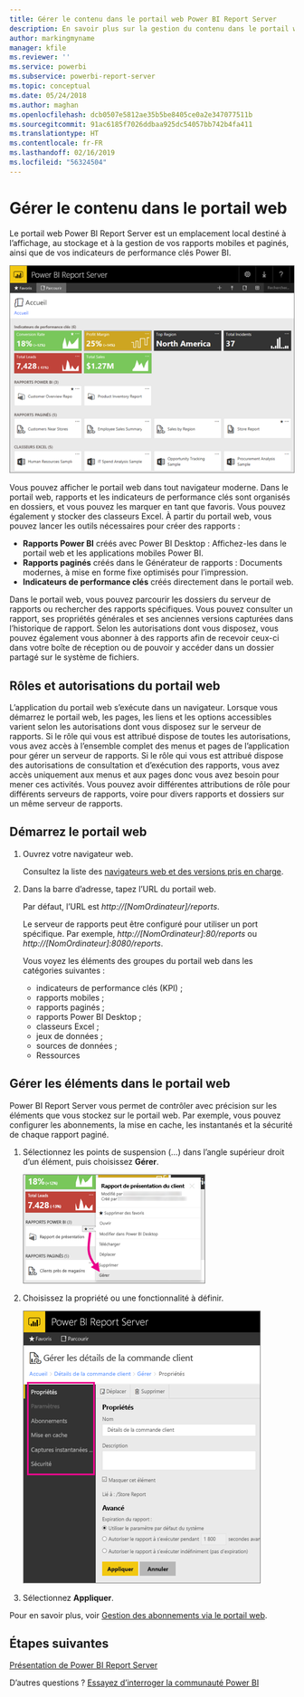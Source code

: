 ```yaml
---
title: Gérer le contenu dans le portail web Power BI Report Server
description: En savoir plus sur la gestion du contenu dans le portail web Power BI Report Server.
author: markingmyname
manager: kfile
ms.reviewer: ''
ms.service: powerbi
ms.subservice: powerbi-report-server
ms.topic: conceptual
ms.date: 05/24/2018
ms.author: maghan
ms.openlocfilehash: dcb0507e5812ae35b5be8405ce0a2e347077511b
ms.sourcegitcommit: 91ac6185f7026ddbaa925dc54057bb742b4fa411
ms.translationtype: HT
ms.contentlocale: fr-FR
ms.lasthandoff: 02/16/2019
ms.locfileid: "56324504"
---
```

# <a name="manage-content-in-the-web-portal"></a>Gérer le contenu dans le portail web 
Le portail web Power BI Report Server est un emplacement local destiné à l’affichage, au stockage et à la gestion de vos rapports mobiles et paginés, ainsi que de vos indicateurs de performance clés Power BI.

![Portail web Power BI Report Server](media/getting-around/report-server-web-portal.png)

Vous pouvez afficher le portail web dans tout navigateur moderne. Dans le portail web, rapports et les indicateurs de performance clés sont organisés en dossiers, et vous pouvez les marquer en tant que favoris. Vous pouvez également y stocker des classeurs Excel. À partir du portail web, vous pouvez lancer les outils nécessaires pour créer des rapports :

* **Rapports Power BI** créés avec Power BI Desktop : Affichez-les dans le portail web et les applications mobiles Power BI.
* **Rapports paginés** créés dans le Générateur de rapports : Documents modernes, à mise en forme fixe optimisés pour l’impression.
* **Indicateurs de performance clés** créés directement dans le portail web.

Dans le portail web, vous pouvez parcourir les dossiers du serveur de rapports ou rechercher des rapports spécifiques. Vous pouvez consulter un rapport, ses propriétés générales et ses anciennes versions capturées dans l’historique de rapport. Selon les autorisations dont vous disposez, vous pouvez également vous abonner à des rapports afin de recevoir ceux-ci dans votre boîte de réception ou de pouvoir y accéder dans un dossier partagé sur le système de fichiers.

## <a name="web-portal-roles-and-permissions"></a>Rôles et autorisations du portail web
L’application du portail web s’exécute dans un navigateur. Lorsque vous démarrez le portail web, les pages, les liens et les options accessibles varient selon les autorisations dont vous disposez sur le serveur de rapports. Si le rôle qui vous est attribué dispose de toutes les autorisations, vous avez accès à l’ensemble complet des menus et pages de l’application pour gérer un serveur de rapports. Si le rôle qui vous est attribué dispose des autorisations de consultation et d’exécution des rapports, vous avez accès uniquement aux menus et aux pages donc vous avez besoin pour mener ces activités. Vous pouvez avoir différentes attributions de rôle pour différents serveurs de rapports, voire pour divers rapports et dossiers sur un même serveur de rapports.

## <a name="start-the-web-portal"></a>Démarrez le portail web
1. Ouvrez votre navigateur web.
   
    Consultez la liste des [navigateurs web et des versions pris en charge](browser-support.md).
2. Dans la barre d’adresse, tapez l’URL du portail web.
   
    Par défaut, l’URL est <em>http://[NomOrdinateur]/reports</em>.
   
    Le serveur de rapports peut être configuré pour utiliser un port spécifique. Par exemple, <em>http://[NomOrdinateur]:80/reports</em> ou <em>http://[NomOrdinateur]:8080/reports</em>.
   
    Vous voyez les éléments des groupes du portail web dans les catégories suivantes :
   
   * indicateurs de performance clés (KPI) ;
   * rapports mobiles ;
   * rapports paginés ;
   * rapports Power BI Desktop ;
   * classeurs Excel ;
   * jeux de données ;
   * sources de données ;
   * Ressources

## <a name="manage-items-in-the-web-portal"></a>Gérer les éléments dans le portail web
Power BI Report Server vous permet de contrôler avec précision sur les éléments que vous stockez sur le portail web. Par exemple, vous pouvez configurer les abonnements, la mise en cache, les instantanés et la sécurité de chaque rapport paginé.

1. Sélectionnez les points de suspension (...) dans l’angle supérieur droit d’un élément, puis choisissez **Gérer**.
   
    ![Sélectionner Gérer](media/getting-around/report-server-web-portal-manage-ellipsis.png)
2. Choisissez la propriété ou une fonctionnalité à définir.
   
    ![Sélectionner une propriété](media/getting-around/report-server-web-portal-manage-properties.png)
3. Sélectionnez **Appliquer**.

Pour en savoir plus, voir [Gestion des abonnements via le portail web](https://docs.microsoft.com/sql/reporting-services/working-with-subscriptions-web-portal).

## <a name="next-steps"></a>Étapes suivantes
[Présentation de Power BI Report Server](get-started.md)

D’autres questions ? [Essayez d’interroger la communauté Power BI](https://community.powerbi.com/)

